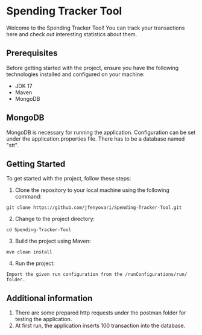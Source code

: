 # Spending Tracker Tool

Welcome to the Spending Tracker Tool! You can track your transactions here and check out interesting statistics about them.

## Prerequisites

Before getting started with the project, ensure you have the following technologies installed and configured on your machine:

- JDK 17
- Maven
- MongoDB


## MongoDB

MongoDB is necessary for running the application.
Configuration can be set under the application.properties file.
There has to be a database named "stt".

## Getting Started

To get started with the project, follow these steps:

1. Clone the repository to your local machine using the following command:

```shell
git clone https://github.com/jfenyovari/Spending-Tracker-Tool.git
```

2. Change to the project directory:

```shell
cd Spending-Tracker-Tool
```

3. Build the project using Maven:

```shell
mvn clean install
```

4. Run the project:

```shell
Import the given run configuration from the /runConfigurations/run/ folder.
```

## Additional information
1. There are some prepared http requests under the postman folder for testing the application.
2. At first run, the application inserts 100 transaction into the database.
